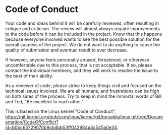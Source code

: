 # Code of Conduct

Your code and ideas behind it will be carefully reviewed, often resulting
in critique and criticism.  The review will almost always require
improvements to the code before it can be included in the project.
Know that this happens because everyone involved wants to see the best
possible solution for the overall success of the project.  We do not
want to do anything to cause the quality of submission and eventual
result to ever decrease.

If however, anyone feels personally abused, threatened, or otherwise
uncomfortable due to this process, that is not acceptable. If so,
please contact the individual members, and they will work to resolve 
the issue to the best of their ability.  

As a reviewer of code, please strive to keep things civil and focused on
the technical issues involved.  We are all humans, and frustrations can
be high on both sides of the process.  Try to keep in mind the immortal
words of Bill and Ted, "Be excellent to each other."

This is based on the Linux kernel "Code of Conduct",
<https://git.kernel.org/pub/scm/linux/kernel/git/torvalds/linux.git/tree/Documentation/CodeOfConflict?id=b0bc65729070b9cbdbb53ff042984a3c545a0e34>.
